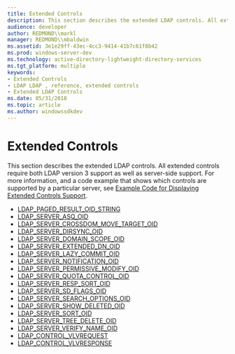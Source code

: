 ```yaml
---
title: Extended Controls
description: This section describes the extended LDAP controls. All extended controls require both LDAP version 3 support as well as server-side support.
audience: developer
author: REDMOND\\markl
manager: REDMOND\\mbaldwin
ms.assetid: 3e1e29ff-43ec-4cc3-9414-41b7c61f8b42
ms.prod: windows-server-dev
ms.technology: active-directory-lightweight-directory-services
ms.tgt_platform: multiple
keywords:
- Extended Controls
- LDAP LDAP , reference, extended controls
- Extended LDAP Controls
ms.date: 05/31/2018
ms.topic: article
ms.author: windowssdkdev
---
```


# Extended Controls

This section describes the extended LDAP controls. All extended controls require both LDAP version 3 support as well as server-side support. For more information, and a code example that shows which controls are supported by a particular server, see [Example Code for Displaying Extended Controls Support](example-code-for-displaying-extended-controls-support.md).

-   [LDAP\_PAGED\_RESULT\_OID\_STRING](ldap-paged-result-oid-string.md)
-   [LDAP\_SERVER\_ASQ\_OID](ldap-server-asq-oid.md)
-   [LDAP\_SERVER\_CROSSDOM\_MOVE\_TARGET\_OID](ldap-server-crossdom-move-target-oid.md)
-   [LDAP\_SERVER\_DIRSYNC\_OID](ldap-server-dirsync-oid.md)
-   [LDAP\_SERVER\_DOMAIN\_SCOPE\_OID](ldap-server-domain-scope-oid.md)
-   [LDAP\_SERVER\_EXTENDED\_DN\_OID](ldap-server-extended-dn-oid.md)
-   [LDAP\_SERVER\_LAZY\_COMMIT\_OID](ldap-server-lazy-commit-oid.md)
-   [LDAP\_SERVER\_NOTIFICATION\_OID](ldap-server-notification-oid.md)
-   [LDAP\_SERVER\_PERMISSIVE\_MODIFY\_OID](ldap-server-permissive-modify-oid.md)
-   [LDAP\_SERVER\_QUOTA\_CONTROL\_OID](ldap-server-quota-control-oid.md)
-   [LDAP\_SERVER\_RESP\_SORT\_OID](ldap-server-resp-sort-oid.md)
-   [LDAP\_SERVER\_SD\_FLAGS\_OID](ldap-server-sd-flags-oid.md)
-   [LDAP\_SERVER\_SEARCH\_OPTIONS\_OID](ldap-server-search-options-oid.md)
-   [LDAP\_SERVER\_SHOW\_DELETED\_OID](ldap-server-show-deleted-oid.md)
-   [LDAP\_SERVER\_SORT\_OID](ldap-server-sort-oid.md)
-   [LDAP\_SERVER\_TREE\_DELETE\_OID](ldap-server-tree-delete-oid.md)
-   [LDAP\_SERVER\_VERIFY\_NAME\_OID](ldap-server-verify-name-oid.md)
-   [LDAP\_CONTROL\_VLVREQUEST](ldap-control-vlvrequest.md)
-   [LDAP\_CONTROL\_VLVRESPONSE](ldap-control-vlvresponse.md)

 

 




